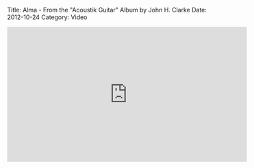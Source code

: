Title: Alma - From the "Acoustik Guitar" Album by John H. Clarke
Date: 2012-10-24
Category: Video

<iframe width="560" height="315" src="https://www.youtube.com/embed/yVNKCY-0bvA" title="YouTube video player" frameborder="0" allow="accelerometer; autoplay; clipboard-write; encrypted-media; gyroscope; picture-in-picture" allowfullscreen></iframe>

